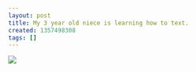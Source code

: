 ```yaml
---
layout: post
title: My 3 year old niece is learning how to text.
created: 1357498308
tags: []
---
```

![](http://25.media.tumblr.com/da898b82f459f2c0a81db4062f73f8ac/tumblr_mg7wedNZuo1rsr8w3o1_500.jpg)


